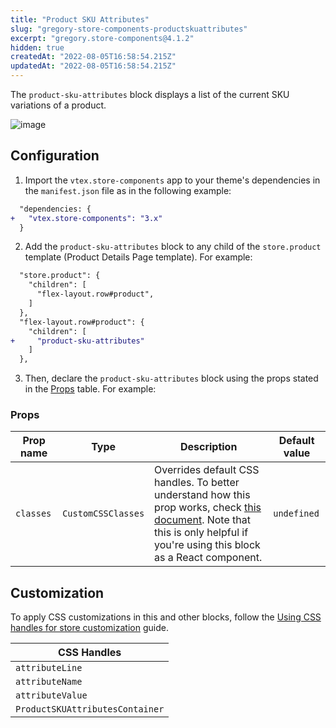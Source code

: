 ```yaml
---
title: "Product SKU Attributes"
slug: "gregory-store-components-productskuattributes"
excerpt: "gregory.store-components@4.1.2"
hidden: true
createdAt: "2022-08-05T16:58:54.215Z"
updatedAt: "2022-08-05T16:58:54.215Z"
---
```

The `product-sku-attributes` block displays a list of the current SKU variations of a product.

![image](https://user-images.githubusercontent.com/24723/93642867-358ced80-f9d5-11ea-9dad-a5286eb04efd.png)

## Configuration

1. Import the `vtex.store-components` app to your theme's dependencies in the `manifest.json` file as in the following example:

```diff
  "dependencies: {
+   "vtex.store-components": "3.x"
  }
```  

2. Add the `product-sku-attributes` block to any child of the `store.product` template (Product Details Page template). For example:

```diff
  "store.product": {
    "children": [
      "flex-layout.row#product",
    ]
  },
  "flex-layout.row#product": {
    "children": [
+     "product-sku-attributes"
    ]
  },
```

3. Then, declare the `product-sku-attributes` block using the props stated in the [Props](#props) table. For example:

### Props

| Prop name | Type | Description | Default value |
| --- | --- | --- | ---| 
| `classes` | `CustomCSSClasses` | Overrides default CSS handles. To better understand how this prop works, check [this document](https://github.com/vtex-apps/css-handles#usecustomclasses). Note that this is only helpful if you're using this block as a React component.| `undefined` |

## Customization

To apply CSS customizations in this and other blocks, follow the [Using CSS handles for store customization](https://developers.vtex.com/vtex-developer-docs/docs/vtex-io-documentation-using-css-handles-for-store-customization) guide.

| CSS Handles |
| --- |
| `attributeLine` |
| `attributeName` |
| `attributeValue` |
| `ProductSKUAttributesContainer` |